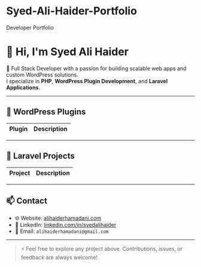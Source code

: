 # Syed-Ali-Haider-Portfolio
Developer Portfolio

# 👋 Hi, I'm Syed Ali Haider

🎯 Full Stack Developer with a passion for building scalable web apps and custom WordPress solutions.  
I specialize in **PHP**, **WordPress Plugin Development**, and **Laravel Applications**.

---

## 🧩 WordPress Plugins

| Plugin | Description |
|--------|-------------|

---

## 🧱 Laravel Projects

| Project | Description |
|---------|-------------|

---

## 📫 Contact

- 🌐 Website: [alihaiderhamadani.com](https://alihaiderhamadani.com)
- 💼 LinkedIn: [linkedin.com/in/syedalihaider](https://linkedin.com/in/syedalihaider)
- 📩 Email: `alihaiderhamadani@gmail.com`

---

> ⚡ Feel free to explore any project above. Contributions, issues, or feedback are always welcome!
